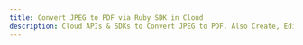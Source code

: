 ---title: Convert JPEG to PDF via Ruby SDK in Clouddescription: Cloud APIs & SDKs to Convert JPEG to PDF. Also Create, Edit & Render Microsoft Word & OpenOffice documents in the Cloud.---
